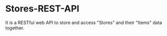 # Stores-REST-API

It is a RESTful web API to store and access "Stores" and their "Items" data together.
